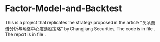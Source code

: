 # Factor-Model-and-Backtest

This is a project that replicates the strategy proposed in the article "关系图谱分析与网络中心度选股策略" by Changjiang Securities. The code is in file . The report is in file .
